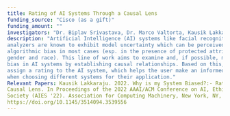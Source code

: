 ```yaml
---
title: Rating of AI Systems Through a Causal Lens
funding_source: "Cisco (as a gift)"
funding_amount: ""
investigators: "Dr. Biplav Srivastava, Dr. Marco Valtorta, Kausik Lakkaraju"
description: "Artificial Intelligence (AI) systems like facial recognition systems and sentiment 
analyzers are known to exhibit model uncertainty which can be perceived as 
algorithmic bias in most cases (esp. in the presence of protected attributes like 
gender and race). This line of work aims to examine and, if possible, mitigate the 
bias in AI systems by establishing causal relationships. Based on this, we would 
assign a rating to the AI system, which helps the user make an informed selection 
when choosing different systems for their application."  
Relevant Papers: Kausik Lakkaraju. 2022. Why is my System Biased?:- Rating of AI Systems through a 
Causal Lens. In Proceedings of the 2022 AAAI/ACM Conference on AI, Ethics, and 
Society (AIES '22). Association for Computing Machinery, New York, NY, USA, 902. 
https://doi.org/10.1145/3514094.3539556
---
```



